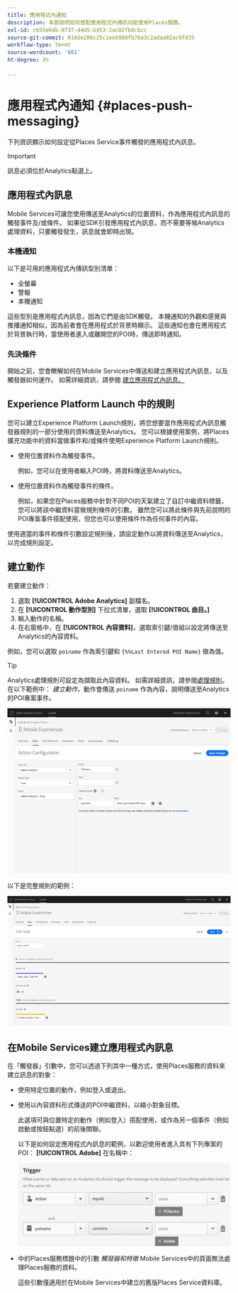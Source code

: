 ```yaml
---
title: 應用程式內通知
description: 本節說明如何搭配應用程式內傳訊功能使用Places服務。
exl-id: c655e64b-0737-44d5-b453-2ac02fb9cbcc
source-git-commit: 010de286c25c1eeb989fb76e3c2adaa82ac9fd35
workflow-type: tm+mt
source-wordcount: '661'
ht-degree: 3%

---
```


# 應用程式內通知 {#places-push-messaging}

下列資訊顯示如何設定從Places Service事件觸發的應用程式內訊息。

>[!IMPORTANT]
>
>訊息必須位於Analytics點選上。

## 應用程式內訊息

Mobile Services可讓您使用傳送至Analytics的位置資料，作為應用程式內訊息的觸發事件及/或條件。 如果從SDK引發應用程式內訊息，而不需要等候Analytics處理資料，只要觸發發生，訊息就會即時出現。

### 本機通知

以下是可用的應用程式內傳訊型別清單：

* 全螢幕
* 警報
* 本機通知

這些型別是應用程式內訊息，因為它們是由SDK觸發。 本機通知的外觀和感覺與推播通知相似，因為前者會在應用程式於背景時顯示。 這些通知也會在應用程式於背景執行時，當使用者進入或離開您的POI時，傳送即時通知。

### 先決條件

開始之前，您會瞭解如何在Mobile Services中傳送和建立應用程式內訊息，以及觸發器如何運作。 如需詳細資訊，請參閱 [建立應用程式內訊息。](https://docs.adobe.com/content/help/en/mobile-services/using/messaging-ug/inapp-messages/t-in-app-message.html)

##  Experience Platform Launch 中的規則

您可以建立Experience Platform Launch規則，將您想要當作應用程式內訊息觸發器規則的一部分使用的資料傳送至Analytics。 您可以根據使用案例，將Places擴充功能中的資料當做事件和/或條件使用Experience Platform Launch規則。

* 使用位置資料作為觸發事件。

   例如，您可以在使用者輸入POI時，將資料傳送至Analytics。

* 使用位置資料作為觸發事件的條件。

   例如，如果您在Places服務中針對不同POI的天氣建立了自訂中繼資料標籤，您可以將該中繼資料當做規則條件的引數。 雖然您可以將此條件與先前說明的POI專案事件搭配使用，但您也可以使用條件作為任何事件的內容。

使用適當的事件和條件引數設定規則後，請設定動作以將資料傳送至Analytics，以完成規則設定。

## 建立動作

若要建立動作：

1. 選取 **[!UICONTROL Adobe Analytics]** 副檔名。
1. 在 **[!UICONTROL 動作型別]** 下拉式清單，選取 **[!UICONTROL 曲目。]**
1. 輸入動作的名稱。
1. 在右窗格中，在 **[!UICONTROL 內容資料]**，選取索引鍵/值組以設定將傳送至Analytics的內容資料。

例如，您可以選取 `poiname` 作為索引鍵和 `{%%Last Entered POI Name}` 做為值。

>[!TIP]
>
>Analytics處理規則可設定為擷取此內容資料。 如需詳細資訊，請參閱[處理規則](https://docs.adobe.com/content/help/en/analytics/implementation/analytics-basics/ref-processing-rules.html)。在以下範例中： *建立動作*，動作會傳送 `poiname` 作為內容，說明傳送至Analytics的POI專案事件。

![建立動作](/help/assets/configure-action.png)

以下是完整規則的範例：

![已完成規則](/help/assets/create-a-rule.png)

## 在Mobile Services建立應用程式內訊息

在「觸發器」引數中，您可以透過下列其中一種方式，使用Places服務的資料來建立訊息的對象：

* 使用特定位置的動作，例如登入或退出。
* 使用以內容資料形式傳送的POI中繼資料，以縮小對象目標。

   此選項可與位置特定的動作（例如登入）搭配使用，或作為另一個事件（例如啟動或按鈕點選）的前後關聯。

   以下是如何設定應用程式內訊息的範例，以歡迎使用者進入具有下列專案的POI： **[!UICONTROL Adobe]** 在名稱中：

   ![觸發器引數](/help/assets/trigger-parameters.png)

* 中的Places服務標題中的引數 *觸發器和特徵* Mobile Services中的頁面無法處理Places服務的資料。

   這些引數僅適用於在Mobile Services中建立的舊版Places Service資料庫。
